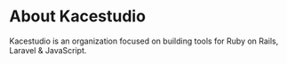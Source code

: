 # About Kacestudio

Kacestudio is an organization focused on building tools for Ruby on Rails, Laravel & JavaScript.

